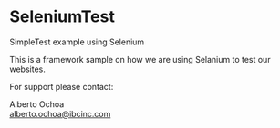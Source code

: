 # SeleniumTest
SimpleTest example using Selenium

This is a framework sample on how we are using Selanium to test our websites.  

For support please contact: 

Alberto Ochoa  
alberto.ochoa@ibcinc.com 
